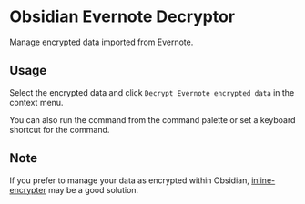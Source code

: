 # Obsidian Evernote Decryptor

Manage encrypted data imported from Evernote.

## Usage

Select the encrypted data and click `Decrypt Evernote encrypted data`
in the context menu.

You can also run the command from the command palette or set a keyboard
shortcut for the command.

## Note

If you prefer to manage your data as encrypted within Obsidian,
[inline-encrypter](https://github.com/solargate/obsidian-inline-encrypter)
may be a good solution.
